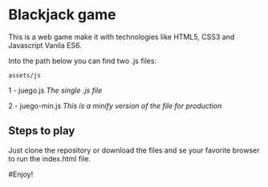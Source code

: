 # Blackjack game

This is a web game make it with technologies like HTML5, CSS3 and Javascript Vanila ES6.

Into the path below you can find two .js files:

```
assets/js
```

1 - juego.js *The single .js file* 

2 - juego-min.js *This is a minify version of the file for production*

## Steps to play

Just clone the repository or download the files and se your favorite browser to run the index.html file.

#Enjoy!